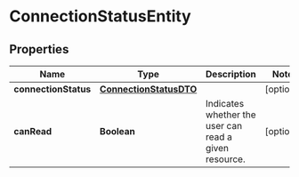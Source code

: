 # ConnectionStatusEntity

## Properties
Name | Type | Description | Notes
------------ | ------------- | ------------- | -------------
**connectionStatus** | [**ConnectionStatusDTO**](ConnectionStatusDTO.md) |  |  [optional]
**canRead** | **Boolean** | Indicates whether the user can read a given resource. |  [optional]
